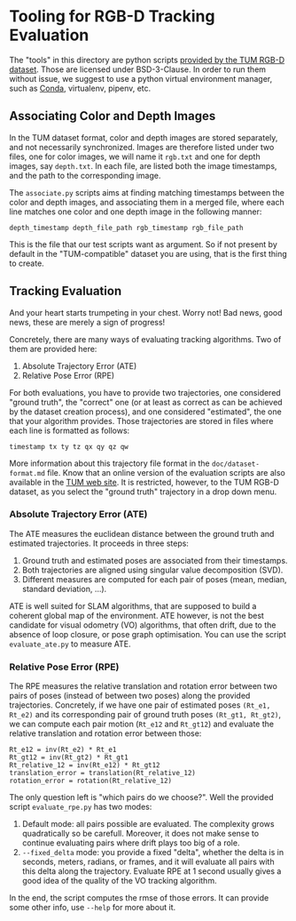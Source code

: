 # Tooling for RGB-D Tracking Evaluation

The "tools" in this directory are python scripts [provided by the TUM RGB-D dataset][tum-tools].
Those are licensed under BSD-3-Clause.
In order to run them without issue, we suggest to use
a python virtual environment manager, such as [Conda][conda], virtualenv, pipenv, etc.

[tum-tools]: https://vision.in.tum.de/data/datasets/rgbd-dataset/tools
[conda]: https://conda.io/projects/conda/en/latest/

## Associating Color and Depth Images

In the TUM dataset format, color and depth images are stored separately,
and not necessarily synchronized.
Images are therefore listed under two files, one for color images,
we will name it `rgb.txt` and one for depth images, say `depth.txt`.
In each file, are listed both the image timestamps,
and the path to the corresponding image.

The `associate.py` scripts aims at finding matching timestamps between
the color and depth images, and associating them in a merged file,
where each line matches one color and one depth image in the following manner:

```
depth_timestamp depth_file_path rgb_timestamp rgb_file_path
```

This is the file that our test scripts want as argument.
So if not present by default in the "TUM-compatible" dataset you are using,
that is the first thing to create.

## Tracking Evaluation

And your heart starts trumpeting in your chest.
Worry not! Bad news, good news, these are merely a sign of progress!

Concretely, there are many ways of evaluating tracking algorithms.
Two of them are provided here:

1. Absolute Trajectory Error (ATE)
2. Relative Pose Error (RPE)

For both evaluations, you have to provide two trajectories,
one considered "ground truth", the "correct" one
(or at least as correct as can be achieved by the dataset creation process),
and one considered "estimated", the one that your algorithm provides.
Those trajectories are stored in files where each line is formatted as follows:

```
timestamp tx ty tz qx qy qz qw
```

More information about this trajectory file format in the `doc/dataset-format.md` file.
Know that an online version of the evaluation scripts are also available
in the [TUM web site][tum-eval].
It is restricted, however, to the TUM RGB-D dataset,
as you select the "ground truth" trajectory in a drop down menu.

[tum-eval]: https://vision.in.tum.de/data/datasets/rgbd-dataset/online_evaluation

### Absolute Trajectory Error (ATE)

The ATE measures the euclidean distance between the ground truth and estimated trajectories.
It proceeds in three steps:

1. Ground truth and estimated poses are associated from their timestamps.
2. Both trajectories are aligned using singular value decomposition (SVD).
3. Different measures are computed for each pair of poses (mean, median, standard deviation, ...).

ATE is well suited for SLAM algorithms, that are supposed to build
a coherent global map of the environment.
ATE however, is not the best candidate for visual odometry (VO) algorithms,
that often drift, due to the absence of loop closure, or pose graph optimisation.
You can use the script `evaluate_ate.py` to measure ATE.

### Relative Pose Error (RPE)

The RPE measures the relative translation and rotation error between two pairs of poses
(instead of between two poses) along the provided trajectories.
Concretely, if we have one pair of estimated poses `(Rt_e1, Rt_e2)`
and its corresponding pair of ground truth poses `(Rt_gt1, Rt_gt2)`,
we can compute each pair motion (`Rt_e12` and `Rt_gt12`)
and evaluate the relative translation and rotation error between those:

```
Rt_e12 = inv(Rt_e2) * Rt_e1
Rt_gt12 = inv(Rt_gt2) * Rt_gt1
Rt_relative_12 = inv(Rt_e12) * Rt_gt12
translation_error = translation(Rt_relative_12)
rotation_error = rotation(Rt_relative_12)
```

The only question left is "which pairs do we choose?".
Well the provided script `evaluate_rpe.py` has two modes:

1. Default mode: all pairs possible are evaluated.
   The complexity grows quadratically so be carefull.
   Moreover, it does not make sense to continue evaluating pairs
   where drift plays too big of a role.
2. `--fixed_delta` mode: you provide a fixed "delta",
   whether the delta is in seconds, meters, radians, or frames,
   and it will evaluate all pairs with this delta
   along the trajectory.
   Evaluate RPE at 1 second usually gives a good idea of the quality
   of the VO tracking algorithm.

In the end, the script computes the rmse of those errors.
It can provide some other info, use `--help` for more about it.
